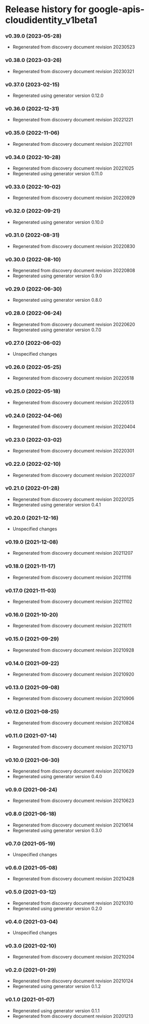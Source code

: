 # Release history for google-apis-cloudidentity_v1beta1

### v0.39.0 (2023-05-28)

* Regenerated from discovery document revision 20230523

### v0.38.0 (2023-03-26)

* Regenerated from discovery document revision 20230321

### v0.37.0 (2023-02-15)

* Regenerated using generator version 0.12.0

### v0.36.0 (2022-12-31)

* Regenerated from discovery document revision 20221221

### v0.35.0 (2022-11-06)

* Regenerated from discovery document revision 20221101

### v0.34.0 (2022-10-28)

* Regenerated from discovery document revision 20221025
* Regenerated using generator version 0.11.0

### v0.33.0 (2022-10-02)

* Regenerated from discovery document revision 20220929

### v0.32.0 (2022-09-21)

* Regenerated using generator version 0.10.0

### v0.31.0 (2022-08-31)

* Regenerated from discovery document revision 20220830

### v0.30.0 (2022-08-10)

* Regenerated from discovery document revision 20220808
* Regenerated using generator version 0.9.0

### v0.29.0 (2022-06-30)

* Regenerated using generator version 0.8.0

### v0.28.0 (2022-06-24)

* Regenerated from discovery document revision 20220620
* Regenerated using generator version 0.7.0

### v0.27.0 (2022-06-02)

* Unspecified changes

### v0.26.0 (2022-05-25)

* Regenerated from discovery document revision 20220518

### v0.25.0 (2022-05-18)

* Regenerated from discovery document revision 20220513

### v0.24.0 (2022-04-06)

* Regenerated from discovery document revision 20220404

### v0.23.0 (2022-03-02)

* Regenerated from discovery document revision 20220301

### v0.22.0 (2022-02-10)

* Regenerated from discovery document revision 20220207

### v0.21.0 (2022-01-28)

* Regenerated from discovery document revision 20220125
* Regenerated using generator version 0.4.1

### v0.20.0 (2021-12-16)

* Unspecified changes

### v0.19.0 (2021-12-08)

* Regenerated from discovery document revision 20211207

### v0.18.0 (2021-11-17)

* Regenerated from discovery document revision 20211116

### v0.17.0 (2021-11-03)

* Regenerated from discovery document revision 20211102

### v0.16.0 (2021-10-20)

* Regenerated from discovery document revision 20211011

### v0.15.0 (2021-09-29)

* Regenerated from discovery document revision 20210928

### v0.14.0 (2021-09-22)

* Regenerated from discovery document revision 20210920

### v0.13.0 (2021-09-08)

* Regenerated from discovery document revision 20210906

### v0.12.0 (2021-08-25)

* Regenerated from discovery document revision 20210824

### v0.11.0 (2021-07-14)

* Regenerated from discovery document revision 20210713

### v0.10.0 (2021-06-30)

* Regenerated from discovery document revision 20210629
* Regenerated using generator version 0.4.0

### v0.9.0 (2021-06-24)

* Regenerated from discovery document revision 20210623

### v0.8.0 (2021-06-18)

* Regenerated from discovery document revision 20210614
* Regenerated using generator version 0.3.0

### v0.7.0 (2021-05-19)

* Unspecified changes

### v0.6.0 (2021-05-08)

* Regenerated from discovery document revision 20210428

### v0.5.0 (2021-03-12)

* Regenerated from discovery document revision 20210310
* Regenerated using generator version 0.2.0

### v0.4.0 (2021-03-04)

* Unspecified changes

### v0.3.0 (2021-02-10)

* Regenerated from discovery document revision 20210204

### v0.2.0 (2021-01-29)

* Regenerated from discovery document revision 20210124
* Regenerated using generator version 0.1.2

### v0.1.0 (2021-01-07)

* Regenerated using generator version 0.1.1
* Regenerated from discovery document revision 20201213

